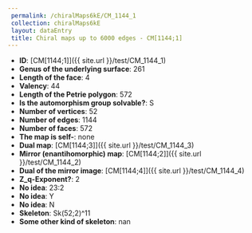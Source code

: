 ```yaml
--- 
 permalink: /chiralMaps6kE/CM_1144_1 
 collection: chiralMaps6kE
 layout: dataEntry
 title: Chiral maps up to 6000 edges - CM[1144;1]
---
```


- **ID**: [CM[1144;1]]({{ site.url }}/test/CM_1144_1)
- **Genus of the underlying surface**: 261
- **Length of the face**: 4
- **Valency**: 44
- **Length of the Petrie polygon**: 572
- **Is the automorphism group solvable?**: S
- **Number of vertices**: 52
- **Number of edges**: 1144
- **Number of faces**: 572
- **The map is self-**: none
- **Dual map**: [CM[1144;3]]({{ site.url }}/test/CM_1144_3)
- **Mirror (enantihomorphic) map**: [CM[1144;2]]({{ site.url }}/test/CM_1144_2)
- **Dual of the mirror image**: [CM[1144;4]]({{ site.url }}/test/CM_1144_4)
- **Z_q-Exponent?**: 2
- **No idea**:  23:2
- **No idea**: Y
- **No idea**: N
- **Skeleton**: Sk(52;2)^11
- **Some other kind of skeleton**: nan
